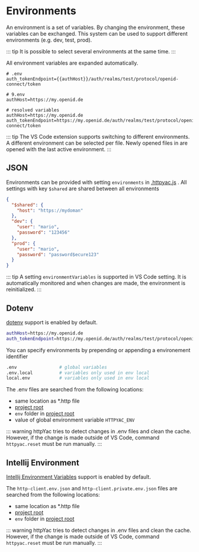 # Environments

An environment is a set of variables. By changing the environment, these variables can be exchanged. This system can be used to support different environments (e.g. dev, test, prod).

::: tip
It is possible to select several environments at the same time.
:::

All environment variables are expanded automatically.


```
# .env
auth_tokenEndpoint={{authHost}}/auth/realms/test/protocol/openid-connect/token

# 9.env
authHost=https://my.openid.de

# resolved variables
authHost=https://my.openid.de
auth_tokenEndpoint=https://my.openid.de/auth/realms/test/protocol/openid-connect/token
```


::: tip
The VS Code extension supports switching to different environments. A different environment can be selected per file. Newly opened files in are opened with the last active environment.
:::

## JSON
Environments can be provided with setting `environments` in [.httpyac.js](/config/) . All settings with key `$shared` are shared between all environments

```json
{
  "$shared": {
    "host": "https://mydoman"
  },
  "dev": {
    "user": "mario",
    "password": "123456"
  },
  "prod": {
    "user": "mario",
    "password": "password$ecure123"
  }
}
```
::: tip
A setting `environmentVariables` is supported in VS Code setting. It is automatically monitored and when changes are made, the environment is reinitialized.
:::

## Dotenv
[dotenv](https://www.npmjs.com/package/dotenv) support is enabled by default.

```sh
authHost=https://my.openid.de
auth_tokenEndpoint=https://my.openid.de/auth/realms/test/protocol/openid-connect/token
```

You can specify environments by prepending or appending a environement identifier

```sh
.env                # global variables
.env.local          # variables only used in env local
local.env           # variables only used in env local
```

The .env files are searched from the following locations:
* same location as *.http file
* [project root](/config/#project-root)
* `env` folder in [project root](/config/#project-root)
* value of global environment variable `HTTPYAC_ENV`

::: warning
httpYac tries to detect changes in .env files and clean the cache. However, if the change is made outside of VS Code, command `httpyac.reset` must be run manually.
:::


## Intellij Environment
[Intellij Environment Variables](https://www.jetbrains.com/help/idea/exploring-http-syntax.html#environment-variables) support is enabled by default.

The `http-client.env.json` and `http-client.private.env.json` files are searched from the following locations:
* same location as *.http file
* [project root](/config/#project-root)
* `env` folder in [project root](/config/#project-root)

::: warning
httpYac tries to detect changes in .env files and clean the cache. However, if the change is made outside of VS Code, command `httpyac.reset` must be run manually.
:::
